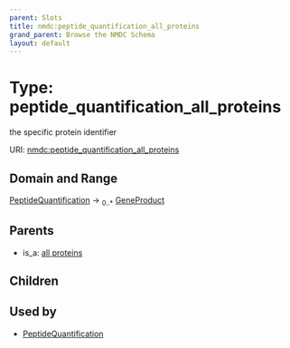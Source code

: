 ```yaml
---
parent: Slots
title: nmdc:peptide_quantification_all_proteins
grand_parent: Browse the NMDC Schema
layout: default
---
```


# Type: peptide_quantification_all_proteins


the specific protein identifier

URI: [nmdc:peptide_quantification_all_proteins](https://microbiomedata/meta/peptide_quantification_all_proteins)

## Domain and Range

[PeptideQuantification](PeptideQuantification.md) ->  <sub>0..*</sub> [GeneProduct](GeneProduct.md)

## Parents

 *  is_a: [all proteins](all_proteins.md)

## Children


## Used by

 * [PeptideQuantification](PeptideQuantification.md)
